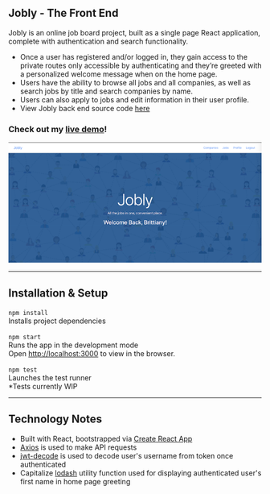 
## Jobly - The Front End

Jobly is an online job board project, built as a single page React application, complete with authentication and search functionality.
* Once a user has registered and/or logged in, they gain access to the private routes only accessible by authenticating and they’re greeted with a personalized welcome message when on the home page.
* Users have the ability to browse all jobs and all companies, as well as search jobs by title and search companies by name.
* Users can also apply to jobs and edit information in their user profile.
* View Jobly back end source code [here](https://github.com/b-juravic/jobly-backend-express)

### Check out my [live demo](https://jobly.demo.brittianyjuravic.com/)!
![Jobly home page](/jobly-home.png "Authenticated user's home page greeting")

--------------------------
## Installation & Setup

`npm install`<br />
Installs project dependencies

`npm start`<br />
Runs the app in the development mode<br />
Open [http://localhost:3000](http://localhost:3000) to view in the browser.

`npm test`<br />
Launches the test runner<br />
*Tests currently WIP

--------------------------
## Technology Notes

* Built with React, bootstrapped via [Create React App](https://github.com/facebook/create-react-app)
* [Axios](https://github.com/axios/axios) is used to make API requests
* [jwt-decode](https://www.npmjs.com/package/jwt-decode) is used to decode user's username from token once authenticated
* Capitalize [lodash](https://lodash.com/docs/4.17.15) utility function used for displaying authenticated user's first name in home page greeting

